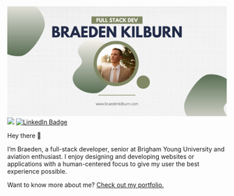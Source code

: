 [![Braeden's GitHub Banner](./assets/GitHubHeader.png)](https://www.braedenkilburn.com)
![](https://komarev.com/ghpvc/?username=BraedenKilburn)
[![LinkedIn Badge](https://img.shields.io/badge/LinkedIn-Profile-informational?style=flat&logo=linkedin&logoColor=white&color=0D76A8)](http://linkedin.com/in/braedenkilburn/)

Hey there 👋

I’m Braeden, a full-stack developer, senior at Brigham Young University and aviation enthusiast. I enjoy designing and developing websites or applications with a human-centered focus to give my user the best experience possible.

Want to know more about me? [Check out my portfolio.](https://www.braedenkilburn.com/)
